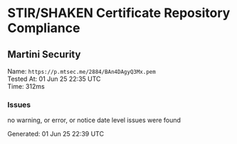 # STIR/SHAKEN Certificate Repository Compliance

## Martini Security

Name: `https://p.mtsec.me/2884/BAn4DAgyQ3Mx.pem`\
Tested At: 01 Jun 25 22:35 UTC\
Time: 312ms

### Issues

no warning, or error, or notice date level issues were found

Generated: 01 Jun 25 22:39 UTC